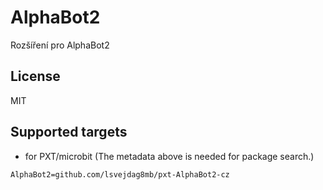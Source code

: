 # AlphaBot2

Rozšíření pro AlphaBot2

## License

MIT

## Supported targets

* for PXT/microbit
(The metadata above is needed for package search.)

```package
AlphaBot2=github.com/lsvejdag8mb/pxt-AlphaBot2-cz
```
